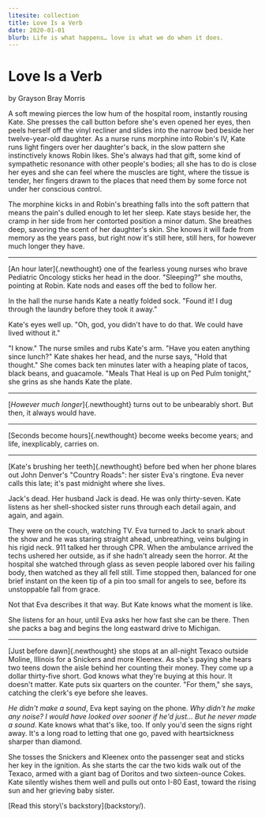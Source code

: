 ```yaml
---
litesite: collection
title: Love Is a Verb
date: 2020-01-01
blurb: Life is what happens… love is what we do when it does.
---
```

# Love Is a Verb

by Grayson Bray Morris

A soft mewing pierces the low hum of the hospital room, instantly
rousing Kate. She presses the call button before she's even opened her
eyes, then peels herself off the vinyl recliner and slides into the
narrow bed beside her twelve-year-old daughter. As a nurse runs morphine
into Robin's IV, Kate runs light fingers over her daughter's back, in
the slow pattern she instinctively knows Robin likes. She's always had
that gift, some kind of sympathetic resonance with other people's
bodies; all she has to do is close her eyes and she can feel where the
muscles are tight, where the tissue is tender, her fingers drawn to the
places that need them by some force not under her conscious control.

The morphine kicks in and Robin's breathing falls into the soft pattern
that means the pain's dulled enough to let her sleep. Kate stays beside
her, the cramp in her side from her contorted position a minor datum.
She breathes deep, savoring the scent of her daughter's skin. She knows
it will fade from memory as the years pass, but right now it's still
here, still hers, for however much longer they have.

------------------------------------------------------------------------

[An hour later]{.newthought} one of the fearless young nurses who brave
Pediatric Oncology sticks her head in the door. "Sleeping?" she mouths,
pointing at Robin. Kate nods and eases off the bed to follow her.

In the hall the nurse hands Kate a neatly folded sock. "Found it! I dug
through the laundry before they took it away."

Kate's eyes well up. "Oh, god, you didn't have to do that. We could have
lived without it."

"I know." The nurse smiles and rubs Kate's arm. "Have you eaten anything
since lunch?" Kate shakes her head, and the nurse says, "Hold that
thought." She comes back ten minutes later with a heaping plate of
tacos, black beans, and guacamole. "Meals That Heal is up on Ped Pulm
tonight," she grins as she hands Kate the plate.

------------------------------------------------------------------------

[*However much longer*]{.newthought} turns out to be unbearably short.
But then, it always would have.

------------------------------------------------------------------------

[Seconds become hours]{.newthought} become weeks become years; and life,
inexplicably, carries on.

------------------------------------------------------------------------

[Kate's brushing her teeth]{.newthought} before bed when her phone
blares out John Denver's "Country Roads": her sister Eva's ringtone. Eva
never calls this late; it's past midnight where she lives.

Jack's dead. Her husband Jack is dead. He was only thirty-seven. Kate
listens as her shell-shocked sister runs through each detail again, and
again, and again.

They were on the couch, watching TV. Eva turned to Jack to snark about
the show and he was staring straight ahead, unbreathing, veins bulging
in his rigid neck. 911 talked her through CPR. When the ambulance
arrived the techs ushered her outside, as if she hadn't already seen the
horror. At the hospital she watched through glass as seven people
labored over his failing body, then watched as they all fell still. Time
stopped then, balanced for one brief instant on the keen tip of a pin
too small for angels to see, before its unstoppable fall from grace.

Not that Eva describes it that way. But Kate knows what the moment is
like.

She listens for an hour, until Eva asks her how fast she can be there.
Then she packs a bag and begins the long eastward drive to Michigan.

------------------------------------------------------------------------

[Just before dawn]{.newthought} she stops at an all-night Texaco outside
Moline, Illinois for a Snickers and more Kleenex. As she's paying she
hears two teens down the aisle behind her counting their money. They
come up a dollar thirty-five short. God knows what they're buying at
this hour. It doesn't matter. Kate puts six quarters on the counter.
"For them," she says, catching the clerk's eye before she leaves.

*He didn't make a sound*, Eva kept saying on the phone. *Why didn't he
make any noise? I would have looked over sooner if he'd just... But he
never made a sound*. Kate knows what that's like, too. If only you'd
seen the signs right away. It's a long road to letting that one go,
paved with heartsickness sharper than diamond.

She tosses the Snickers and Kleenex onto the passenger seat and sticks
her key in the ignition. As she starts the car the two kids walk out of
the Texaco, armed with a giant bag of Doritos and two sixteen-ounce
Cokes. Kate silently wishes them well and pulls out onto I-80 East,
toward the rising sun and her grieving baby sister.

<aside>
[Read this story\'s backstory](backstory/).
</aside>